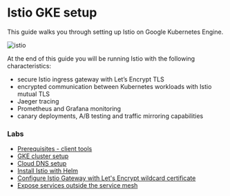 # Istio GKE setup

This guide walks you through setting up Istio on Google Kubernetes Engine.

![istio](https://github.com/stefanprodan/istio-gke/blob/master/docs/screens/istio-gcp-overview.png)

At the end of this guide you will be running Istio with the following characteristics:

* secure Istio ingress gateway with Let’s Encrypt TLS
* encrypted communication between Kubernetes workloads with Istio mutual TLS
* Jaeger tracing 
* Prometheus and Grafana monitoring
* canary deployments, A/B testing and traffic mirroring capabilities

### Labs

* [Prerequisites - client tools](01-prerequisites.md)
* [GKE cluster setup](02-gke-setup.md)
* [Cloud DNS setup](03-clouddns-setup.md)
* [Install Istio with Helm](04-istio-setup.md)
* [Configure Istio Gateway with Let's Encrypt wildcard certificate](05-letsencrypt-setup.md)
* [Expose services outside the service mesh](06-grafana-config.md)
